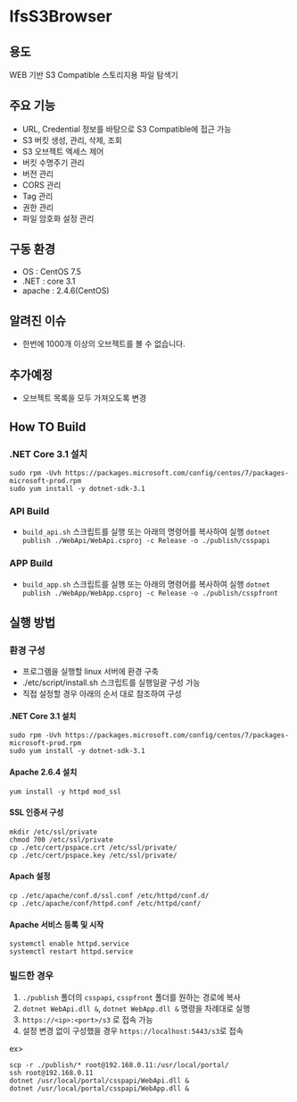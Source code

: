 # IfsS3Browser

## 용도
WEB 기반 S3 Compatible 스토리지용 파일 탐색기

## 주요 기능
- URL, Credential 정보를 바탕으로 S3 Compatible에 접근 가능
- S3 버킷 생성, 관리, 삭제, 조회
- S3 오브젝트 엑세스 제어
- 버킷 수명주기 관리
- 버전 관리
- CORS 관리
- Tag 관리
- 권한 관리
- 파일 암호화 설정 관리

## 구동 환경
- OS : CentOS 7.5
- .NET : core 3.1
- apache : 2.4.6(CentOS)

## 알려진 이슈
- 한번에 1000개 이상의 오브젝트를 볼 수 없습니다.

## 추가예정
- 오브젝트 목록을 모두 가져오도록 변경

## How TO Build

### .NET Core 3.1 설치
``` shell
sudo rpm -Uvh https://packages.microsoft.com/config/centos/7/packages-microsoft-prod.rpm
sudo yum install -y dotnet-sdk-3.1
```

### API Build
- `build_api.sh` 스크립트를 실행 또는 아래의 명령어를 복사하여 실행
    `dotnet publish ./WebApi/WebApi.csproj -c Release -o ./publish/csspapi`

### APP Build
- `build_app.sh` 스크립트를 실행 또는 아래의 명령어를 복사하여 실행
    `dotnet publish ./WebApp/WebApp.csproj -c Release -o ./publish/csspfront`

## 실행 방법

### 환경 구성
- 프로그램을 실행할 linux 서버에 환경 구축
- ./etc/script/install.sh 스크립트를 실행일괄 구성 가능
- 직접 설정할 경우 아래의 순서 대로 참조하여 구성

#### .NET Core 3.1 설치
``` shell
sudo rpm -Uvh https://packages.microsoft.com/config/centos/7/packages-microsoft-prod.rpm
sudo yum install -y dotnet-sdk-3.1
```

#### Apache 2.6.4 설치
``` shell
yum install -y httpd mod_ssl
```

#### SSL 인증서 구성
``` shell
mkdir /etc/ssl/private
chmod 700 /etc/ssl/private
cp ./etc/cert/pspace.crt /etc/ssl/private/
cp ./etc/cert/pspace.key /etc/ssl/private/
```

#### Apach 설정
``` shell
cp ./etc/apache/conf.d/ssl.conf /etc/httpd/conf.d/
cp ./etc/apache/conf/httpd.conf /etc/httpd/conf/
```

#### Apache 서비스 등록 및 시작
``` shell
systemctl enable httpd.service
systemctl restart httpd.service
```

### 빌드한 경우
1. `./publish` 폴더의 `csspapi`, `csspfront` 폴더를 원하는 경로에 복사
2. `dotnet WebApi.dll &`, `dotnet WebApp.dll &` 명령을 차례대로 실행
3. `https://<ip>:<port>/s3` 로 접속 가능
4. 설정 변경 없이 구성했을 경우 `https://localhost:5443/s3`로 접속

ex>
``` shell
scp -r ./publish/* root@192.168.0.11:/usr/local/portal/
ssh root@192.168.0.11
dotnet /usr/local/portal/csspapi/WebApi.dll &
dotnet /usr/local/portal/csspapi/WebApp.dll &
```
